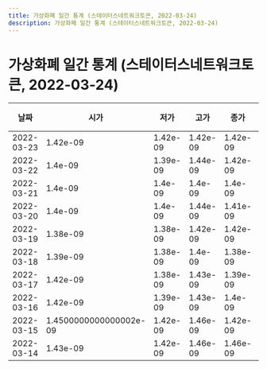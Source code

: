 ```yaml
---
title: 가상화폐 일간 통계 (스테이터스네트워크토큰, 2022-03-24)
description: 가상화폐 일간 통계 (스테이터스네트워크토큰, 2022-03-24)
---
```



가상화폐 일간 통계 (스테이터스네트워크토큰, 2022-03-24)
===

|날짜|시가|저가|고가|종가|비고|
|--|--|--|--|--|--|
|2022-03-23|1.42e-09|1.42e-09|1.42e-09|1.42e-09|    |
|2022-03-22|1.4e-09|1.39e-09|1.44e-09|1.42e-09|    |
|2022-03-21|1.4e-09|1.4e-09|1.4e-09|1.4e-09|    |
|2022-03-20|1.4e-09|1.4e-09|1.44e-09|1.41e-09|    |
|2022-03-19|1.38e-09|1.38e-09|1.42e-09|1.42e-09|    |
|2022-03-18|1.39e-09|1.38e-09|1.4e-09|1.38e-09|    |
|2022-03-17|1.42e-09|1.38e-09|1.43e-09|1.39e-09|    |
|2022-03-16|1.42e-09|1.39e-09|1.43e-09|1.4e-09|    |
|2022-03-15|1.4500000000000002e-09|1.42e-09|1.46e-09|1.42e-09|    |
|2022-03-14|1.43e-09|1.42e-09|1.46e-09|1.46e-09|    |
